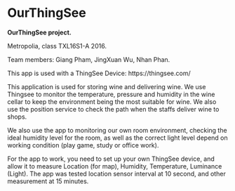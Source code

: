 # OurThingSee
<b>OurThingSee project.</b>
<p>
Metropolia, class TXL16S1-A 2016. 
<p>
Team members: Giang Pham, JingXuan Wu, Nhan Phan.
<p>
This app is used with a ThingSee Device: https://thingsee.com/
<p>
This application is used for storing wine and delivering wine.
We use Thingsee to monitor the temperature, pressure and humidity in the wine cellar to keep the environment being the most suitable for wine.
We also use the position service to check the path when the staffs deliver wine to shops.
<p>
We also use the app to monitoring our own room environment, checking the ideal humidity level for the room, as well as the correct light level depend on working condition (play game, study or office work).
<p>
For the app to work, you need to set up your own ThingSee device, and allow it to measure Location (for map), Humidity, Temperature, Luminance (Light).
The app was tested location sensor interval at 10 second, and other measurement at 15 minutes.
